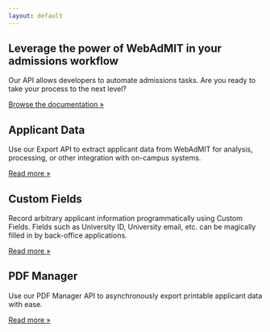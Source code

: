 ```yaml
---
layout: default
---
```


<div class="jumbotron">
  <div class="container">
    <h2>Leverage the power of WebAdMIT in your admissions workflow</h2>
    <p>Our API allows developers to automate admissions tasks.  Are you ready to take your process to the next level?</p>
    <p><a class="btn btn-primary btn-lg" href="v1.html" role="button">Browse the documentation &raquo;</a></p>
  </div>
</div>

<div class="container">
  <div class="row">
    <div class="col-md-4">
      <h2>Applicant Data</h2>
      <p>Use our Export API to extract applicant data from WebAdMIT for analysis, processing, or other integration with on-campus systems.</p>
      <p><a class="btn btn-default" href="export_by_user_identity.html" role="button">Read more &raquo;</a></p>
    </div>
    <div class="col-md-4">
      <h2>Custom Fields</h2>
      <p>Record arbitrary applicant information programmatically using Custom Fields.  Fields such as University ID, University email, etc. can be magically filled in by back-office applications.</p>
      <p><a class="btn btn-default" href="custom_field.html" role="button">Read more &raquo;</a></p>
    </div>
    <div class="col-md-4">
      <h2>PDF Manager</h2>
      <p>Use our PDF Manager API to asynchronously export printable applicant data with ease.</p>
      <p><a class="btn btn-default" href="pdf_manager_template.html" role="button">Read more &raquo;</a></p>
    </div>
  </div>
</div>
